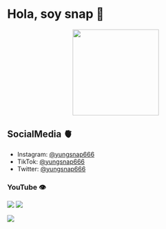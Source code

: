 # Hola, soy snap 👋

<p align="center">
  <img src="https://safebooru.org//images/2943/350a96e7f7d9591bd9b884c650ee137dfda5eafb.gif?3065544" alt"ysnp"  width="200" height="200">
</p>


## SocialMedia 🫀

- Instagram: [@yungsnap666](https://www.instagram.com/yungsnap666)
- TikTok: [@yungsnap666](https://www.tiktok.com/@yungsnap666)
- Twitter: [@yungsnap666](https://twitter.com/yungsnap666)

### YouTube 👁️

<a href="https://www.youtube.com/@yungsnap" target="_blank"><img src="https://img.shields.io/badge/YungSnap-FF0000?style=for-the-badge&logo=youtube&logoColor=white" target="_blank"></a>
<a href="https://www.youtube.com/@yungsnap666" target="_blank"><img src="https://img.shields.io/badge/SNAP-FF0000?style=for-the-badge&logo=youtube&logoColor=white" target="_blank"></a>


![](https://komarev.com/ghpvc/?username=snaposting&color=red)

